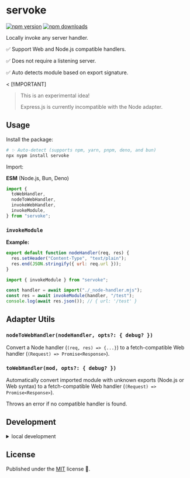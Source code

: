# servoke

<!-- automd:badges color=yellow -->

[![npm version](https://img.shields.io/npm/v/servoke?color=yellow)](https://npmjs.com/package/servoke)
[![npm downloads](https://img.shields.io/npm/dm/servoke?color=yellow)](https://npm.chart.dev/servoke)

<!-- /automd -->

Locally invoke any server handler.

✅ Support Web and Node.js compatible handlers.

✅ Does not require a listening server.

✅ Auto detects module based on export signature.

< [!IMPORTANT]
> This is an experimental idea!
> 
> Express.js is currently incompatible with the Node adapter.

## Usage

Install the package:

```sh
# ✨ Auto-detect (supports npm, yarn, pnpm, deno, and bun)
npx nypm install servoke
```

Import:

<!-- automd:jsimport src="./src/index.ts" -->

**ESM** (Node.js, Bun, Deno)

```js
import {
  toWebHandler,
  nodeToWebHandler,
  invokeWebHandler,
  invokeModule,
} from "servoke";
```

<!-- /automd -->

### `invokeModule`

**Example:**

<!-- automd:file code src="./examples/_node-handler.mjs" -->

```mjs [_node-handler.mjs]
export default function nodeHandler(req, res) {
  res.setHeader("Content-Type", "text/plain");
  res.end(JSON.stringify({ url: req.url }));
}
```

<!-- /automd -->

<!-- automd:file code src="./examples/invoke-module.mjs" -->

```mjs [invoke-module.mjs]
import { invokeModule } from "servoke";

const handler = await import("./_node-handler.mjs");
const res = await invokeModule(handler, "/test");
console.log(await res.json()); // { url: '/test' }
```

<!-- /automd -->

## Adapter Utils

<!-- automd:jsdocs src="./src/adapter.ts" -->

### `nodeToWebHandler(nodeHandler, opts?: { debug? })`

Convert a Node handler (`(req, res) => {...}`) to a fetch-compatible Web handler (`(Request) => Promise<Response>`).

### `toWebHandler(mod, opts?: { debug? })`

Automatically convert imported module with unknown exports (Node.js or Web syntax) to a fetch-compatible Web handler (`(Request) => Promise<Response>`).

Throws an error if no compatible handler is found.

<!-- /automd -->

## Development

<details>

<summary>local development</summary>

- Clone this repository
- Install the latest LTS version of [Node.js](https://nodejs.org/en/)
- Enable [Corepack](https://github.com/nodejs/corepack) using `corepack enable`
- Install dependencies using `pnpm install`
- Run interactive tests using `pnpm dev`

</details>

## License

Published under the [MIT](https://github.com/unjs/servoke/blob/main/LICENSE) license 💛.
